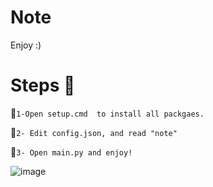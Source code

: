# Note
Enjoy :)
# Steps 🙏
🧰``1-Open setup.cmd  to install all packgaes.``

📓``2- Edit config.json, and read "note"``

🤎``3- Open main.py and enjoy!``

![image](https://github.com/user-attachments/assets/4d8314f6-d44b-40b2-bdbe-91e11c2e0943)
